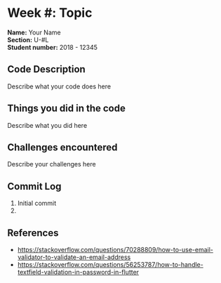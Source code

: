 # Week #: Topic

**Name:** Your Name <br/>
**Section:** U-#L <br/>
**Student number:** 2018 - 12345 <br/>

## Code Description

Describe what your code does here

## Things you did in the code

Describe what you did here

## Challenges encountered

Describe your challenges here

## Commit Log

1. Initial commit
2.

## References

- https://stackoverflow.com/questions/70288809/how-to-use-email-validator-to-validate-an-email-address
- https://stackoverflow.com/questions/56253787/how-to-handle-textfield-validation-in-password-in-flutter
